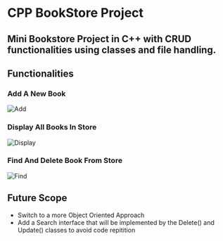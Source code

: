 # CPP BookStore Project
## Mini Bookstore Project in C++ with CRUD functionalities using classes and file handling. 

## Functionalities

### Add A New Book
![Add](https://i.ibb.co/4Kpjbmc/Screenshot-128.png)


### Display All Books In Store
![Display](https://i.ibb.co/bJ7DRdW/Screenshot-129.png)


### Find And Delete Book From Store
![Find](https://i.ibb.co/q0kfQs9/Screenshot-130.png)

## Future Scope
- Switch to a more Object Oriented Approach
- Add a Search interface that will be implemented by the Delete() and Update() classes to avoid code repitition
